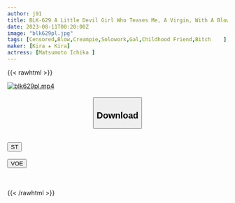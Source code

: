 ```yaml
---
author: j91
title: BLK-629 A Little Devil Girl Who Teases Me, A Virgin, With A Blowjob. But Ichika Matsumoto, Who Bullied Me Even More And Let Me Experience It For The First Time
date: 2023-08-11T00:20:00Z
image: "blk629pl.jpg"
tags: [Censored,Blow,Creampie,Solowork,Gal,Childhood Friend,Bitch	 ]
maker: [Kira ★ Kira]
actress: [Matsumoto Ichika ]
---
```



{{< rawhtml >}}

<div class="video" data-videoid="6BjPO8PDyKi9Bdx">
    <a href="javascript:;">
        <img src="https://my.j91.asia/posts/blk629pl/blk629pl.jpg" width="WIDTH" height="HEIGHT" alt="blk629pl.mp4" loading="lazy">
    </a>
</div>

<script type="text/javascript" src="https://j91.asia/asset/on-demand-st.js"></script>

<br>
  <link rel="stylesheet" href="https://j91.asia/asset/bs5.css">
  
  <center>
  <button class="btn btn-primary" type="button" data-bs-toggle="collapse" data-bs-target=".multi-collapse" aria-expanded="false" aria-controls="multiCollapseExample1 multiCollapseExample2"><h2>Download</h2></button></center>
</p>
<div class="row">
  <div class="col">
    <div class="collapse multi-collapse" id="multiCollapseExample1">
      <div class="card card-body">
	      	      <br>
<div class="buttons">  
<a href="https://streamtape.to/v/6BjPO8PDyKi9Bdx"><button class="btn-hover color-3"><i class="fa fa-download"></i> ST</button></a></div>
    </div>
  </div>
</div>
  <div class="col">
    <div class="collapse multi-collapse" id="multiCollapseExample2">
      <div class="card card-body">
	      <br>
<div class="buttons">
    <a href="https://voe.sx/gm6j5eyjjdxs"><button class="btn-hover color-9"><i class="fa fa-download"></i> VOE</button></a></div>
<br><br>
      </div>
    </div>
  </div>
</div>

{{< /rawhtml >}}